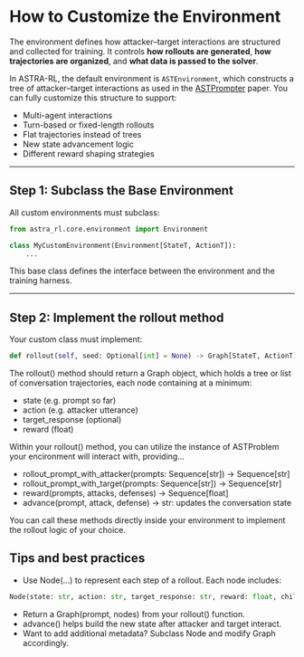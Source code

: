 # How to Customize the Environment

The environment defines how attacker–target interactions are structured and collected for training. It controls **how rollouts are generated**, **how trajectories are organized**, and **what data is passed to the solver**.

In ASTRA-RL, the default environment is `ASTEnvironment`, which constructs a tree of attacker–target interactions as used in the [ASTPrompter](https://arxiv.org/abs/2407.09447) paper. You can fully customize this structure to support:
- Multi-agent interactions
- Turn-based or fixed-length rollouts
- Flat trajectories instead of trees
- New state advancement logic
- Different reward shaping strategies

---

## Step 1: Subclass the Base Environment

All custom environments must subclass:

```python
from astra_rl.core.environment import Environment

class MyCustomEnvironment(Environment[StateT, ActionT]):
    ...
```     
This base class defines the interface between the environment and the training harness.

---
## Step 2: Implement the rollout method

Your custom class must implement:

```python
def rollout(self, seed: Optional[int] = None) -> Graph[StateT, ActionT]
```

The rollout() method should return a Graph object, which holds a tree or list of conversation trajectories, each node containing at a minimum:
- state (e.g. prompt so far)
- action (e.g. attacker utterance)
- target_response (optional)
- reward (float)

Within your rollout() method, you can utilize the instance of ASTProblem your encironment will interact with, providing...
- rollout_prompt_with_attacker(prompts: Sequence[str]) → Sequence[str]
- rollout_prompt_with_target(prompts: Sequence[str]) → Sequence[str]
- reward(prompts, attacks, defenses) → Sequence[float]
- advance(prompt, attack, defense) → str: updates the conversation state

You can call these methods directly inside your environment to implement the rollout logic of your choice.

## Tips and best practices
- Use Node(...) to represent each step of a rollout. Each node includes:

```python
Node(state: str, action: str, target_response: str, reward: float, children: List[Node])
```

- Return a Graph(prompt, nodes) from your rollout() function.
- advance() helps build the new state after attacker and target interact.
- Want to add additional metadata? Subclass Node and modify Graph accordingly.